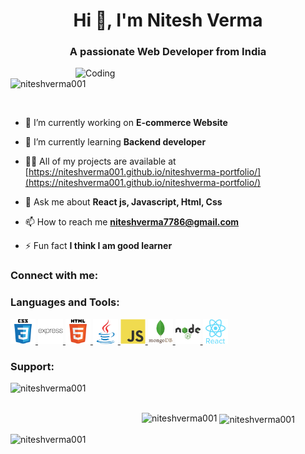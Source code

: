 

<h1 align="center">Hi 👋, I'm Nitesh Verma</h1>
<h3 align="center">A passionate Web Developer from India</h3>
<img align="right" alt="Coding" width="400" src="https://media.tenor.com/rePDfDWO3XoAAAAd/hacking.gif">

<p align="left"> <img src="https://komarev.com/ghpvc/?username=niteshverma001&label=Profile%20views&color=0e75b6&style=flat" alt="niteshverma001" /> </p>

<p align="left"> <a href="https://twitter.com/" target="blank"><img src="https://img.shields.io/twitter/follow/?logo=twitter&style=for-the-badge" alt="" /></a> </p>

- 🔭 I’m currently working on **E-commerce Website**

- 🌱 I’m currently learning **Backend developer**

- 👨‍💻 All of my projects are available at [https://niteshverma001.github.io/niteshverma-portfolio/](https://niteshverma001.github.io/niteshverma-portfolio/)

- 💬 Ask me about **React js, Javascript, Html, Css**

- 📫 How to reach me **niteshverma7786@gmail.com**

- ⚡ Fun fact **I think I am good learner**

<h3 align="left">Connect with me:</h3>
<p align="left">
</p>

<h3 align="left">Languages and Tools:</h3>
<p align="left"> <a href="https://www.w3schools.com/css/" target="_blank" rel="noreferrer"> <img src="https://raw.githubusercontent.com/devicons/devicon/master/icons/css3/css3-original-wordmark.svg" alt="css3" width="40" height="40"/> </a> <a href="https://expressjs.com" target="_blank" rel="noreferrer"> <img src="https://raw.githubusercontent.com/devicons/devicon/master/icons/express/express-original-wordmark.svg" alt="express" width="40" height="40"/> </a> <a href="https://www.w3.org/html/" target="_blank" rel="noreferrer"> <img src="https://raw.githubusercontent.com/devicons/devicon/master/icons/html5/html5-original-wordmark.svg" alt="html5" width="40" height="40"/> </a> <a href="https://www.java.com" target="_blank" rel="noreferrer"> <img src="https://raw.githubusercontent.com/devicons/devicon/master/icons/java/java-original.svg" alt="java" width="40" height="40"/> </a> <a href="https://developer.mozilla.org/en-US/docs/Web/JavaScript" target="_blank" rel="noreferrer"> <img src="https://raw.githubusercontent.com/devicons/devicon/master/icons/javascript/javascript-original.svg" alt="javascript" width="40" height="40"/> </a> <a href="https://www.mongodb.com/" target="_blank" rel="noreferrer"> <img src="https://raw.githubusercontent.com/devicons/devicon/master/icons/mongodb/mongodb-original-wordmark.svg" alt="mongodb" width="40" height="40"/> </a> <a href="https://nodejs.org" target="_blank" rel="noreferrer"> <img src="https://raw.githubusercontent.com/devicons/devicon/master/icons/nodejs/nodejs-original-wordmark.svg" alt="nodejs" width="40" height="40"/> </a> <a href="https://reactjs.org/" target="_blank" rel="noreferrer"> <img src="https://raw.githubusercontent.com/devicons/devicon/master/icons/react/react-original-wordmark.svg" alt="react" width="40" height="40"/> </a> </p>

<h3 align="left">Support:</h3>
<p><a href="https://www.buymeacoffee.com/niteshverma001"> <img align="left" src="https://cdn.buymeacoffee.com/buttons/v2/default-yellow.png" height="50" width="210" alt="niteshverma001" /></a></p><br><br>

<p><img align="left" src="https://github-readme-stats.vercel.app/api/top-langs?username=niteshverma001&show_icons=true&locale=en&layout=compact" alt="niteshverma001" /></p>

<p>&nbsp;<img align="center" src="https://github-readme-stats.vercel.app/api?username=niteshverma001&show_icons=true&locale=en" alt="niteshverma001" /></p>

<p><img align="center" src="https://github-readme-streak-stats.herokuapp.com/?user=niteshverma001&" alt="niteshverma001" /></p>
